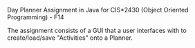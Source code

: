 Day Planner Assignment in Java for CIS*2430 (Object Oriented Programming) - F14

The assignment consists of a GUI that a user interfaces with to create/load/save "Activities" onto a Planner.
